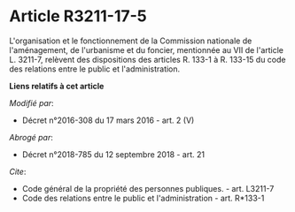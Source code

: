 # Article R3211-17-5

L'organisation et le fonctionnement de la Commission nationale de l'aménagement, de l'urbanisme et du foncier, mentionnée au
VII de l'article L. 3211-7, relèvent des dispositions des articles R. 133-1 à R. 133-15 du code des relations entre le public
et l'administration.

**Liens relatifs à cet article**

_Modifié par_:

  - Décret n°2016-308 du 17 mars 2016 - art. 2 (V)

_Abrogé par_:

  - Décret n°2018-785 du 12 septembre 2018 - art. 21

_Cite_:

  - Code général de la propriété des personnes publiques. - art. L3211-7
  - Code des relations entre le public et l'administration - art. R*133-1

